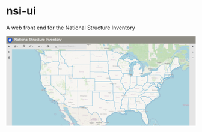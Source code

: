 # nsi-ui
A web front end for the National Structure Inventory

![NSI UI Basic](/public/nsi-ui-readme-pic2.png)
